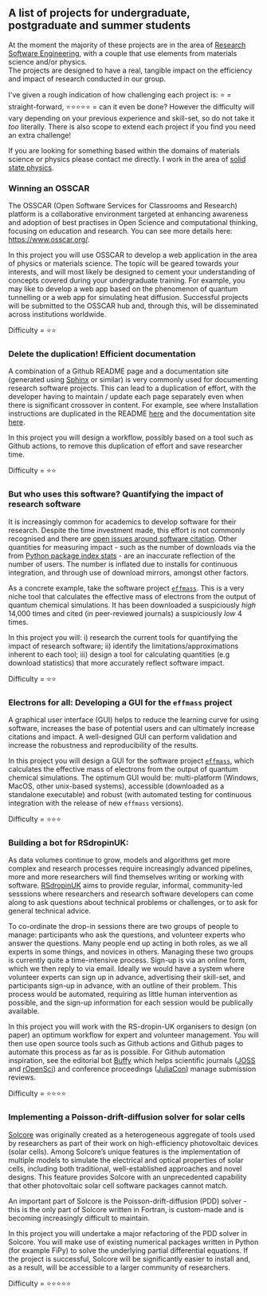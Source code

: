 ## A list of projects for undergraduate, postgraduate and summer students

At the moment the majority of these projects are in the area of [Research Software Engineering](https://rse.ac.uk/what-is-an-rse/), with a couple that use elements from materials science and/or physics.  
The projects are designed to have a real, tangible impact on the efficiency and impact of research conducted in our group.

I've given a rough indication of how challenging each project is: ⭐ = straight-forward, ⭐⭐⭐⭐⭐ = can it even be done?
However the difficulty will vary depending on your previous experience and skill-set, so do not take it _too_ literally. There is also scope to extend each project if you find you need an extra challenge!

If you are looking for something based within the domains of materials science or physics please contact me directly. I work in the area of [solid state physics](https://lucydot.github.io/projects_list/solid-state-phys).

### Winning an OSSCAR

The OSSCAR (Open Software Services for Classrooms and Research) platform is a collaborative environment targeted at enhancing awareness and adoption of best practises in Open Science and computational thinking, focusing on education and research. You can see more details here: https://www.osscar.org/.

In this project you will use OSSCAR to develop a web application in the area of physics or materials science. The topic will be geared towards your interests, and will most likely be designed to cement your understanding of concepts covered during your undergraduate training. For example, you may like to develop a web app based on the phenomenon of quantum tunnelling or a web app for simulating heat diffusion. Successful projects will be submitted to the OSSCAR hub and, through this, will be disseminated across institutions worldwide.

Difficulty = ⭐⭐

### Delete the duplication! Efficient documentation

A combination of a Github README page and a documentation site (generated using [Sphinx](https://www.sphinx-doc.org/en/master/) or similar) is very commonly used for documenting research software projects. This can lead to a duplication of effort, with the developer having to maintain / update each page separately even when there is significant crossover in content. For example, see where Installation instructions are duplicated in the README [here](https://github.com/lucydot/effmass#installation) and the documentation site [here](https://effmass.readthedocs.io/en/latest/Installation.html).

In this project you will design a workflow, possibly based on a tool such as Github actions, to remove this duplication of effort and save researcher time.

Difficulty = ⭐⭐

### But who uses this software? Quantifying the impact of research software

It is increasingly common for academics to develop software for their research. Despite the time investment made, this effort is not commonly recognised and there are [open issues around software citation](https://www.software.ac.uk/how-cite-software). Other quantities for measuring impact  - such as the number of downloads via the from [Python package index stats](https://packaging.python.org/guides/analyzing-pypi-package-downloads/) - are an inaccurate reflection of the number of users. The number is inflated due to installs for continuous integration, and through use of download mirrors, amongst other factors.

As a concrete example, take the software project [`effmass`](https://github.com/lucydot/effmass). This is a very niche tool that calculates the effective mass of electrons from the output of quantum chemical simulations. It has been downloaded a suspiciously _high_ 14,000 times and cited (in peer-reviewed journals) a suspiciously _low_ 4 times.

In this project you will: i) research the current tools for quantifying the impact of research software; ii) identify the limitations/approximations inherent to each tool; iii) design a tool for calculating quantities (e.g download statistics) that more accurately reflect software impact.

Difficulty = ⭐⭐

### Electrons for all: Developing a GUI for the `effmass` project

A graphical user interface (GUI) helps to reduce the learning curve for using software, increases the base of potential users and can ultimately increase citations and impact. A well-designed GUI can perform validation and increase the robustness and reproducibility of the results. 

In this project you will design a GUI for the software project [`effmass`](https://github.com/lucydot/effmass), which calculates the effective mass of electrons from the output of quantum chemical simulations. The optimum GUI would be: multi-platform (Windows, MacOS, other unix-based systems), accessible (downloaded as a standalone executable) and robust (with automated testing for continuous integration with the release of new `effmass` versions).

Difficulty = ⭐⭐⭐

### Building a bot for RSdropinUK:

As data volumes continue to grow, models and algorithms get more complex and research processes require increasingly advanced pipelines, more and more researchers will find themselves writing or working with software. [RSdropinUK](https://rsdropin.github.io/RSdropinUK/) aims to provide regular, informal, community-led sesssions where researchers and research software developers can come along to ask questions about technical problems or challenges, or to ask for general technical advice.

To co-ordinate the drop-in sessions there are two groups of people to manage: participants who ask the questions, and volunteer experts who answer the questions. Many people end up acting in both roles, as we all experts in some things, and novices in others. Managing these two groups is currently quite a time-intensive process. Sign-up is via an online form, which we then reply to via email. Ideally we would have a system where volunteer experts can sign up in advance, advertising their skill-set, and participants sign-up in advance, with an outline of their problem. This process would be automated, requiring as little human intervention as possible, and the sign-up information for each session would be publically available.

In this project you will work with the RS-dropin-UK organisers to design (on paper) an optimum workflow for expert and volunteer management. You will then use open source tools such as Github actions and Github pages to automate this process as far as is possible. For Github automation inspiration, see the editorial bot [Buffy](https://github.com/openjournals/buffy) which helps scientific journals ([JOSS](https://joss.theoj.org/) and [rOpenSci](https://ropensci.org/)) and conference proceedings ([JuliaCon](https://proceedings.juliacon.org/)) manage submission reviews.

Difficulty = ⭐⭐⭐⭐

### Implementing a Poisson-drift-diffusion solver for solar cells

[Solcore](https://www.solcore.solar) was originally created as a heterogeneous aggregate of tools used by researchers as part of their work on high-efficiency photovoltaic devices (solar cells). Among Solcore’s unique features is the implementation of multiple models to simulate the electrical and optical properties of solar cells, including both traditional, well-established approaches and novel designs. This feature provides Solcore with an unprecedented capability that other photovoltaic solar cell software packages cannot match. 

An important part of Solcore is the Poisson-drift-diffusion (PDD) solver - this is the only part of Solcore written in Fortran, is custom-made and is becoming increasingly difficult to maintain. 

In this project you will undertake a major refactoring of the PDD solver in Solcore. You will make use of existing numerical packages written in Python (for example FiPy) to solve the underlying partial differential equations. If the project is successful, Solcore will be significantly easier to install and, as a result, will be accessible to a larger community of researchers.

Difficulty = ⭐⭐⭐⭐⭐

